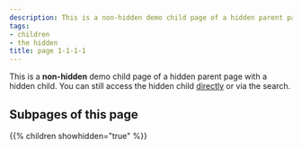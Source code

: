 ```yaml
---
description: This is a non-hidden demo child page of a hidden parent page
tags:
- children
- the hidden
title: page 1-1-1-1
---
```


This is a **non-hidden** demo child page of a hidden parent page with a hidden child. You can still access the hidden child [directly](shortcodes/children/children-1/children-1-1/children-1-1-1/children-1-1-1-1/children-1-1-1-1-1) or via the search.

## Subpages of this page

{{% children showhidden="true" %}}
